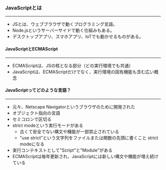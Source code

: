 ### JavaScriptとは
---

- JSとは、ウェブブラウザで動くプログラミング言語。  
- Node.jsというサーバーサイドで動く仕組みもある。  
- デスクトップアプリ、スマホアプリ、IoTでも動かせるものがある。  

#### JavaScriptとECMAScript
---

- ECMAScriptは、JSの核となる部分（どの実行環境でも共通）
- JavaScriptは、ECMAScriptだけでなく、実行環境の固有機能も含む広い概念

#### JavaScriptってどのような言語？
---

- 元々、Netscape Navigatorというブラウザのために開発された
- オブジェクト指向の言語
- セミコロンで区切る
- strict modeという実行モードがある
  - 古くて安全でない構文や機能が一部禁止されている
  - "use strict"という文字列をファイルまたは関数の先頭に書くこと strict modeになる
- 実行コンテキストとして"Script"と"Module"がある
- ECMAScriptは毎年更新され、JavaScriptには新しい構文や機能が増え続けている
